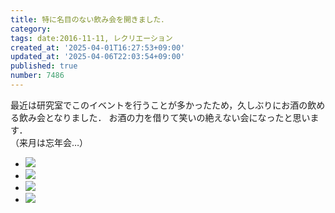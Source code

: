 ```yaml
---
title: 特に名目のない飲み会を開きました．
category:
tags: date:2016-11-11, レクリエーション
created_at: '2025-04-01T16:27:53+09:00'
updated_at: '2025-04-06T22:03:54+09:00'
published: true
number: 7486
---
```


最近は研究室でこのイベントを行うことが多かったため，久しぶりにお酒の飲める飲み会となりました．
お酒の力を借りて笑いの絶えない会になったと思います．  
（来月は忘年会…）

<div class="img-container">
    <ul class="slider">
        <li><img src="https://img.esa.io/uploads/production/attachments/13979/2025/04/06/148142/9a8e8586-d89c-40ac-8314-856d157dda31.webp"  /></li>
        <li><img src="https://img.esa.io/uploads/production/attachments/13979/2025/04/06/148142/74785726-fc28-4b26-83fc-84deba8de9e7.webp"  /></li>
        <li><img src="https://img.esa.io/uploads/production/attachments/13979/2025/04/06/148142/7dd437a6-73dc-4e3a-bc3f-0f6d28dc106c.webp"  /></li>
        <li><img src="https://img.esa.io/uploads/production/attachments/13979/2025/04/06/148142/fde326b0-a95d-46b7-8d0b-bbab9d3f9f7a.webp"  /></li>
    </ul>
</div>

